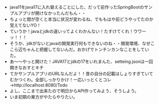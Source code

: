 - java11をjava17に入れ替えることにした、だって前作ったSpringBootのサンプルアプリが開けなかったんだもん・・
- ちょっと間が空くと本当に状況が変わるね、でももはや前どうやってたのか覚えてないYO！
- ていうか！javaとjdkの違いってよくわかんない！たすけてくれ！ウワーッ！！！
- そうか、jdkがないとjavaの開発実行何もできないのね・・開発環境、なぜここら辺ちゃんと把握してないんだ。おかげでトンチンカンなことをしていた。
- あ～～やっと開けた！JAVA17とjdkの17をいれまんた、setteing.jsonは一回開きなおすとキチ
- てかサンプルアプリのURLなんだよ！！昔の自分の記載はしょりすぎていてむかつくわ。全部しっかりかけ！一応いっとくとコレ→http://localhost:8080/Todo
- よし、ここまで出来たので明日からAPI作ってみよう、そうしよう。
- いま初期の東方がやたらやりたい。
